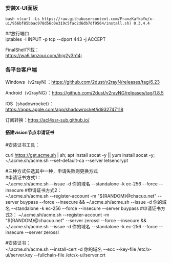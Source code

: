 ### 安装X-UI面板
    bash <(curl -Ls https://raw.githubusercontent.com/FranzKafkaYu/x-ui/956bf85bbac978d56c0e319c5fac2d6db7df9564/install.sh) 0.3.4.4

##放行端口  
       iptables -I INPUT -p tcp --dport 443 -j ACCEPT  

FinalShell下载：  
    https://wa6.lanzoui.com/ihjg2y3h14j  
### 各平台客户端  
Windows（v2rayN）：https://github.com/2dust/v2rayN/releases/tag/6.23  

Android（v2rayNG）：https://github.com/2dust/v2rayNG/releases/tag/1.8.5  

IOS（shadowrocket）：https://apps.apple.com/app/shadowrocket/id932747118  

订阅转换：https://acl4ssr-sub.github.io/  

#### 搭建vision节点申请证书  
#安装证书工具：  

curl https://get.acme.sh | sh; apt install socat -y || yum install socat -y; ~/.acme.sh/acme.sh --set-default-ca --server letsencrypt

#三种方式任选其中一种，申请失败则更换方式  
#申请证书方式1：   
~/.acme.sh/acme.sh  --issue -d 你的域名 --standalone -k ec-256 --force --insecure
#申请证书方式2：   
~/.acme.sh/acme.sh --register-account -m "${RANDOM}@chacuo.net" --server buypass --force --insecure && ~/.acme.sh/acme.sh  --issue -d 你的域名 --standalone -k ec-256 --force --insecure --server buypass
#申请证书方式3：   
~/.acme.sh/acme.sh --register-account -m "${RANDOM}@chacuo.net" --server zerossl --force --insecure && ~/.acme.sh/acme.sh  --issue -d 你的域名 --standalone -k ec-256 --force --insecure --server zerossl

#安装证书：  
~/.acme.sh/acme.sh --install-cert -d 你的域名 --ecc --key-file /etc/x-ui/server.key --fullchain-file /etc/x-ui/server.crt  
